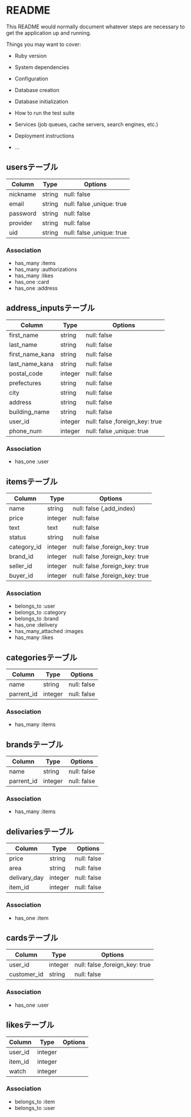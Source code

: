 # README

This README would normally document whatever steps are necessary to get the
application up and running.

Things you may want to cover:

* Ruby version

* System dependencies

* Configuration

* Database creation

* Database initialization

* How to run the test suite

* Services (job queues, cache servers, search engines, etc.)

* Deployment instructions



* ...





## usersテーブル

|Column           |Type    |Options                         |
|-----------------|--------|--------------------------------|
|nickname         |string  |null: false                     |
|email            |string  |null: false ,unique: true       |
|password         |string  |null: false                     |
|provider         |string  |null: false                     |
|uid              |string  |null: false ,unique: true       |

### Association
- has_many :items
- has_many :authorizations
- has_many :likes
- has_one :card
- has_one :address




## address_inputsテーブル

|Column           |Type    |Options                         |
|-----------------|--------|--------------------------------|
|first_name       |string  |null: false                     |
|last_name        |string  |null: false                     |
|first_name_kana  |string  |null: false                     |
|last_name_kana   |string  |null: false                     |
|postal_code      |integer |null: false                     |
|prefectures      |string  |null: false                     |
|city             |string  |null: false                     |
|address          |string  |null: false                     |
|building_name    |string  |null: false                     |
|user_id          |integer |null: false ,foreign_key: true  |
|phone_num        |integer |null: false ,unique: true       |

### Association
- has_one :user



## itemsテーブル

|Column           |Type    |Options                         |
|-----------------|--------|--------------------------------|
|name             |string  |null: false (,add_index)        |
|price            |integer |null: false                     |
|text             |text    |null: false                     |
|status           |string  |null: false                     |
|category_id      |integer |null: false ,foreign_key: true  |
|brand_id         |integer |null: false ,foreign_key: true  |
|seller_id        |integer |null: false ,foreign_key: true  |
|buyer_id         |integer |null: false ,foreign_key: true  |

### Association
- belongs_to :user
- belongs_to :category
- belongs_to :brand
- has_one :delivery
- has_many_attached :images
- has_many :likes



## categoriesテーブル

|Column           |Type    |Options                         |
|-----------------|--------|--------------------------------|
|name             |string  |null: false                     |
|parrent_id       |integer |null: false                     |

### Association
- has_many :items



## brandsテーブル

|Column           |Type    |Options                         |
|-----------------|--------|--------------------------------|
|name             |string  |null: false                     |
|parrent_id       |integer |null: false                     |

### Association
- has_many :items



## delivariesテーブル

|Column           |Type    |Options                         |
|-----------------|--------|--------------------------------|
|price            |string  |null: false                     |
|area             |string  |null: false                     |
|delivary_day     |integer |null: false                     |
|item_id          |integer |null: false                     |

### Association
- has_one :item



## cardsテーブル

|Column           |Type    |Options                         |
|-----------------|--------|--------------------------------|
|user_id          |integer |null: false ,foreign_key: true  |
|customer_id      |string  |null: false                     |

### Association
- has_one :user

## likesテーブル

|Column           |Type    |Options                         |
|-----------------|--------|--------------------------------|
|user_id          |integer |                                |
|item_id          |integer |                                |
|watch            |integer |                                |

### Association
- belongs_to :item
- belongs_to :user
